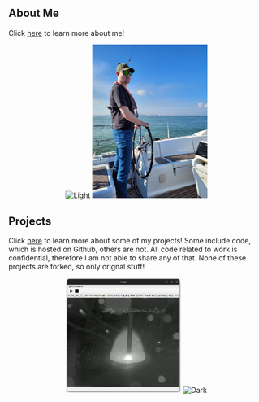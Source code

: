 
## About Me

Click [here](/ABOUT) to learn more about me!

<p align="center">
  <img alt="Light" src="images/skiing_solden.jpg" width="45%">
  <img alt="Dark" src="images/sailing_northsea.jpg" width="45%">
</p>

## Projects

Click [here](/PROJECTS) to learn more about some of my projects! 
Some include code, which is hosted on Github, others are not. All code related to work is confidential, 
therefore I am not able to share any of that. None of these projects are forked,
so only orignal stuff!

<p align="center">
  <img alt="Light" src="https://github.com/gijsvanhoutum/trec/blob/master/icons/screenshot_recorder.png?raw=true" width="45%">
  <img alt="Dark" src="https://github.com/gijsvanhoutum/2016_internship_msam/blob/master/icons/algo.png?raw=true" width="45%">
</p>

